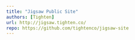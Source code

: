 ```yaml
---
title: "Jigsaw Public Site"
authors: [Tighten]
url: http://jigsaw.tighten.co/
repo: https://github.com/tightenco/jigsaw-site
---
```

